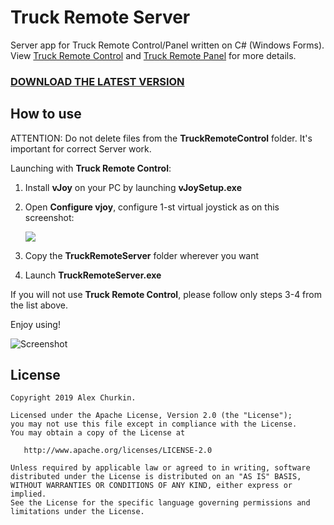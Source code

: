Truck Remote Server
====================
Server app for Truck Remote Control/Panel written on C# (Windows Forms). View [Truck Remote Control](https://github.com/alexChurkin/TruckRemoteControl) and [Truck Remote Panel](https://github.com/alexChurkin/TruckRemotePanel) for more details.

### [DOWNLOAD THE LATEST VERSION](https://drive.google.com/drive/folders/1eZuEEp7o_r0iVNS5q6rrBKuBrt6ZjRUL?usp=sharing)

## How to use
ATTENTION: Do not delete files from the **TruckRemoteControl** folder. It's important for correct Server work.

Launching with **Truck Remote Control**:
1) Install **vJoy** on your PC by launching **vJoySetup.exe**
2) Open **Configure vjoy**, configure 1-st virtual joystick as on this screenshot:

    ![](https://github.com/alexChurkin/TruckRemoteServer/raw/master/Screenshot_vjoy_conf.png)
	
3) Сopy the **TruckRemoteServer** folder wherever you want
4) Launch **TruckRemoteServer.exe**


If you will not use **Truck Remote Control**, please follow only steps 3-4 from the list above.

Enjoy using!

![Screenshot](https://github.com/alexChurkin/TruckRemoteServer/raw/master/Screenshot.png)


## License

    Copyright 2019 Alex Churkin.

    Licensed under the Apache License, Version 2.0 (the "License");
    you may not use this file except in compliance with the License.
    You may obtain a copy of the License at

       http://www.apache.org/licenses/LICENSE-2.0

    Unless required by applicable law or agreed to in writing, software
    distributed under the License is distributed on an "AS IS" BASIS,
    WITHOUT WARRANTIES OR CONDITIONS OF ANY KIND, either express or implied.
    See the License for the specific language governing permissions and
    limitations under the License.